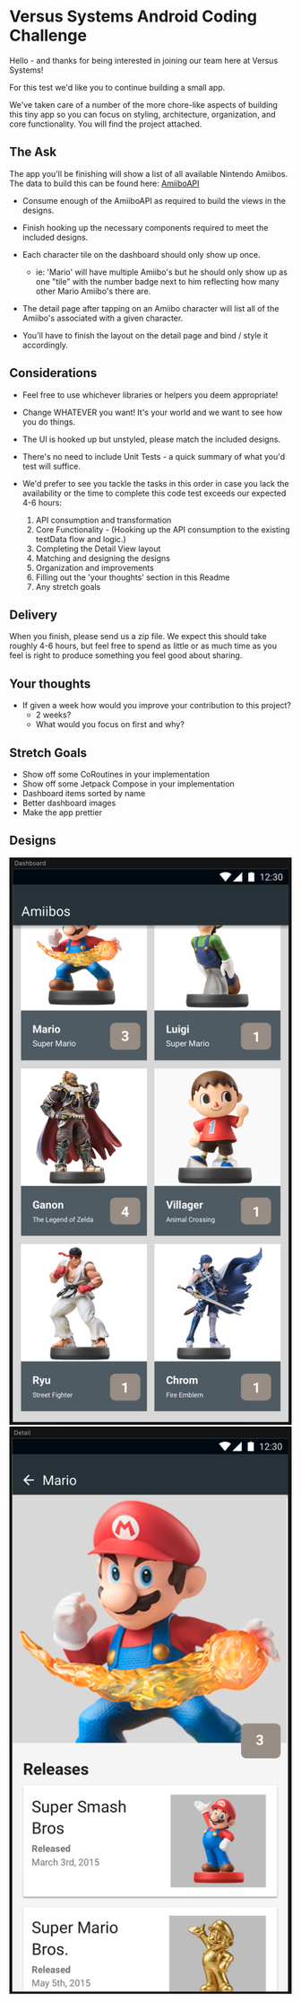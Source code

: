 # Versus Systems Android Coding Challenge

Hello - and thanks for being interested in joining our team here at Versus Systems!

For this test we'd like you to continue building a small app.

We've taken care of a number of the more chore-like aspects of building this tiny app so you can focus on styling, architecture, organization, and core functionality.  You will find the project attached.

## The Ask

The app you'll be finishing will show a list of all available Nintendo Amiibos.
The data to build this can be found here: [AmiiboAPI](https://www.amiiboapi.com)

* Consume enough of the AmiiboAPI as required to build the views in the designs.
* Finish hooking up the necessary components required to meet the included designs.

* Each character tile on the dashboard should only show up once.
  * ie: 'Mario' will have multiple Amiibo's but he should only show up as one "tile" with the number badge next to him reflecting how many other Mario Amiibo's there are.

* The detail page after tapping on an Amiibo character will list all of the Amiibo's associated with a given character.
* You'll have to finish the layout on the detail page and bind / style it accordingly.

## Considerations

* Feel free to use whichever libraries or helpers you deem appropriate!

* Change WHATEVER you want!  It's your world and we want to see how you do things.

* The UI is hooked up but unstyled, please match the included designs.

* There's no need to include Unit Tests - a quick summary of what you'd test will suffice.

* We'd prefer to see you tackle the tasks in this order in case you lack the availability or the time to complete this code test exceeds our expected 4-6 hours:    
    1. API consumption and transformation
    2. Core Functionality - (Hooking up the API consumption to the existing testData flow and logic.)
    3. Completing the Detail View layout
    4. Matching and designing the designs
    5. Organization and improvements
    6. Filling out the 'your thoughts' section in this Readme
    7. Any stretch goals

## Delivery

When you finish, please send us a zip file.  We expect this should take roughly 4-6 hours, but feel free to spend as little or as much time as you feel is right to produce something you feel good about sharing.

## Your thoughts

* If given a week how would you improve your contribution to this project?
  * 2 weeks?
  * What would you focus on first and why?


## Stretch Goals

* Show off some CoRoutines in your implementation
* Show off some Jetpack Compose in your implementation
* Dashboard items sorted by name
* Better dashboard images
* Make the app prettier

## Designs
![Dashboard](assets/Dashboard.png)
![Detail View](assets/DetailPage.png)
